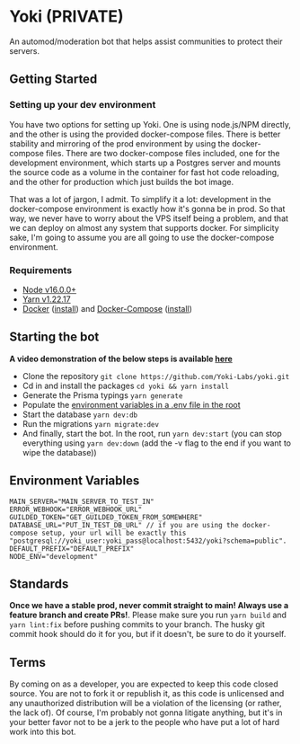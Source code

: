 # Yoki (PRIVATE)

An automod/moderation bot that helps assist communities to protect their servers.

## Getting Started

### Setting up your dev environment

You have two options for setting up Yoki. One is using node.js/NPM directly, and the other is using the provided docker-compose files. There is better stability and mirroring of the prod environment by using the docker-compose files. There are two docker-compose files included, one for the development environment, which starts up a Postgres server and mounts the source code as a volume in the container for fast hot code reloading, and the other for production which just builds the bot image.

That was a lot of jargon, I admit. To simplify it a lot: development in the docker-compose environment is exactly how it's gonna be in prod. So that way, we never have to worry about the VPS itself being a problem, and that we can deploy on almost any system that supports docker. For simplicity sake, I'm going to assume you are all going to use the docker-compose environment.

### Requirements

-   [Node v16.0.0+](https://nodejs.org/en/)
-   [Yarn v1.22.17](https://classic.yarnpkg.com/en/)
-   [Docker](https://www.docker.com/) ([install](https://docs.docker.com/get-docker/)) and [Docker-Compose](https://docs.docker.com/compose/) ([install](https://docs.docker.com/compose/install/))

## Starting the bot

**A video demonstration of the below steps is available [here](https://github.com/Yoki-Labs/yoki/issues/1)**

-   Clone the repository `git clone https://github.com/Yoki-Labs/yoki.git`
-   Cd in and install the packages `cd yoki && yarn install`
-   Generate the Prisma typings `yarn generate`
-   Populate the [environment variables in a .env file in the root](#environment-variables)
-   Start the database `yarn dev:db`
-   Run the migrations `yarn migrate:dev`
-   And finally, start the bot. In the root, run `yarn dev:start` (you can stop everything using `yarn dev:down` (add the -v flag to the end if you want to wipe the database))

## Environment Variables

```
MAIN_SERVER="MAIN_SERVER_TO_TEST_IN"
ERROR_WEBHOOK="ERROR_WEBHOOK_URL"
GUILDED_TOKEN="GET_GUILDED_TOKEN_FROM_SOMEWHERE"
DATABASE_URL="PUT_IN_TEST_DB_URL" // if you are using the docker-compose setup, your url will be exactly this "postgresql://yoki_user:yoki_pass@localhost:5432/yoki?schema=public".
DEFAULT_PREFIX="DEFAULT_PREFIX"
NODE_ENV="development"
```

## Standards

**Once we have a stable prod, never commit straight to main! Always use a feature branch and create PRs!**.
Please make sure you run `yarn build` and `yarn lint:fix` before pushing commits to your branch. The husky git commit hook should do it for you, but if it doesn't, be sure to do it yourself.

## Terms

By coming on as a developer, you are expected to keep this code closed source. You are not to fork it or republish it, as this code is unlicensed and any unauthorized distribution will be a violation of the licensing (or rather, the lack of). Of course, I'm probably not gonna litigate anything, but it's in your better favor not to be a jerk to the people who have put a lot of hard work into this bot.
